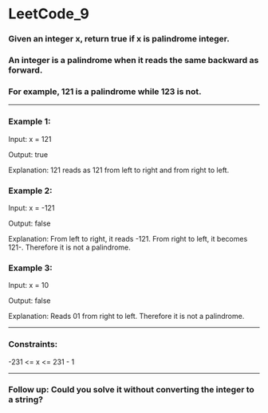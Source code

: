# LeetCode_9

### Given an integer x, return true if x is palindrome integer.

### An integer is a palindrome when it reads the same backward as forward.

### For example, 121 is a palindrome while 123 is not.
 
---

### Example 1:

Input: x = 121

Output: true

Explanation: 121 reads as 121 from left to right and from right to left.

### Example 2:

Input: x = -121

Output: false

Explanation: From left to right, it reads -121. From right to left, it becomes 121-. Therefore it is not a palindrome.

### Example 3:

Input: x = 10

Output: false

Explanation: Reads 01 from right to left. Therefore it is not a palindrome.
 
--- 

### Constraints:

-231 <= x <= 231 - 1
 
---

### Follow up: Could you solve it without converting the integer to a string?
